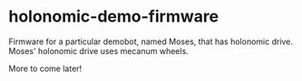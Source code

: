 # holonomic-demo-firmware

Firmware for a particular demobot, named Moses, that has holonomic drive.
Moses' holonomic drive uses mecanum wheels.

More to come later!
